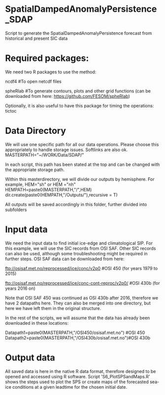 # SpatialDampedAnomalyPersistence_SDAP
Script to generate the SpatialDampedAnomalyPersistence forecast from historical and present SIC data


# Required packages:
We need two R packages to use the method:

ncdf4  #To open netcdf files

spheRlab #To generate contours, plots and other grid functions
(can be downloaded from here: https://github.com/FESOM/spheRlab)

Optionally, it is also useful to have this package for timing the operations:
tictoc 

# Data Directory
We will use one specific path for all our data operations. Please choose this appropriately to handle storage issues. Softlinks are also ok.
MASTERPATH="~/WORK/Data/SDAP/"

In each script, this path has been stated at the top and can be changed with the appropriate storage path. 

Within this masterdirectory, we will divide our outputs by hemisphere.
For example, HEM="sh" or HEM ="nh"
HEMPATH=paste0(MASTERPATH,"/",HEM)
dir.create(paste0(HEMPATH,"/Outputs/"),recursive = T)

All outputs will be saved accordingly in this folder, further divided into subfolders

# Input data
We need the input data to find initial ice-edge and climatological SIP. For this example, we will use the SIC records from OSI SAF. Other SIC records can also be used, although some troubleshooting might be required in further steps. OSI SAF data can be downloaded from here:

ftp://osisaf.met.no/reprocessed/ice/conc/v2p0 #OSI 450  (for years 1979 to 2015)

ftp://osisaf.met.no/reprocessed/ice/conc-cont-reproc/v2p0/ #OSI 430b (for years 2016 on)

Note that OSI SAF 450 was continued as OSI 430b after 2016, therefore we have 2 datapaths here. They can also be merged into one directory, but here we have left them in the original structure.

In the rest of the scripts, we will assume that the data has already been downloaded in these locations:

Datapath1=paste0(MASTERPATH,"/OSI450/osisaf.met.no") #OSI 450 
Datapath2=paste0(MASTERPATH,"/OSI430b/osisaf.met.no")#OSI 430b


# Output data
All saved data is here in the native R data format, therefore designed to be opened and accessed using R software. Script 'S6_PlotSPSandMaps.R' shows the steps used to plot the SPS or create maps of the forecasted sea-ice conditions at a given leadtime for the chosen initial date.
